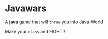Javawars
========

A  __java__  game that will `throw` you into Java-World

Make your `class` and FIGHT!!